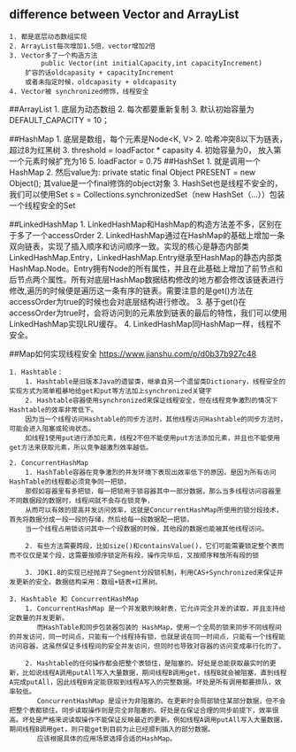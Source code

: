 ## difference between Vector and ArrayList
    1. 都是底层动态数组实现
    2. ArrayList每次增加1.5倍，vector增加2倍
    3. Vector多了一个构造方法
            public Vector(int initialCapacity,int capacityIncrement)
        扩容的话oldcapasity + capacityIncrement
        或者未指定时候，oldcapasity + oldcapasity
    4. Vector被 synchronized修饰，线程安全
    
##ArrayList
    1. 底层为动态数组
    2. 每次都要重新复制
    3. 默认初始容量为 DEFAULT_CAPACITY = 10； 
    
##HashMap
    1. 底层是数组，每个元素是Node<K, V> 
    2. 哈希冲突8以下为链表，超过8为红黑树
    3. threshold = loadFactor * capasity
    4. 初始容量为0， 放入第一个元素时候扩充为16
    5. loadFactor = 0.75
##HashSet
    1. 就是调用一个HashMap
    2. 然后value为: private static final Object PRESENT = new Object();
    其value是一个final修饰的object对象
    3. HashSet也是线程不安全的，我们可以使用Set s = Collections.synchronizedSet（new HashSet（...））包装一个线程安全的Set

##LinkedHashMap
    1. LinkedHashMap和HashMap的构造方法差不多，区别在于多了一个accessOrder
    2. LinkedHashMap通过在HashMap的基础上增加一条双向链表，实现了插入顺序和访问顺序一致。实现的核心是静态内部类LinkedHashMap.Entry，LinkedHashMap.Entry继承至HashMap的静态内部类HashMap.Node。Entry拥有Node的所有属性，并且在此基础上增加了前节点和后节点两个属性。所有对底层HashMap数据结构修改的地方都会修改该链表进行修改,遍历的时候便是遍历这一条有序的链表。需要注意的是get()方法在accessOrder为true的时候也会对底层结构进行修改。
    3. 基于get()在accessOrder为true时，会将访问到的元素放到链表的最后的特性，我们可以使用LinkedHashMap实现LRU缓存。
    4. LinkedHashMap同HashMap一样，线程不安全。
    
    
    
##Map如何实现线程安全
https://www.jianshu.com/p/d0b37b927c48

    1. Hashtable： 
        1. Hashtable是旧版本Java的遗留类，继承自另一个遗留类Dictionary，线程安全的实现方式为简单粗暴地给get和put等方法加上synchronized关键字
        2. Hashtable容器使用synchronized来保证线程安全，但在线程竞争激烈的情况下Hashtable的效率非常低下。
        因为当一个线程访问Hashtable的同步方法时，其他线程访问Hashtable的同步方法时，可能会进入阻塞或轮询状态。
        如线程1使用put进行添加元素，线程2不但不能使用put方法添加元素，并且也不能使用get方法来获取元素，所以竞争越激烈效率越低。
        
    2. ConcurrentHashMap
        1. HashTable容器在竞争激烈的并发环境下表现出效率低下的原因，是因为所有访问HashTable的线程都必须竞争同一把锁，
        那假如容器里有多把锁，每一把锁用于锁容器其中一部分数据，那么当多线程访问容器里不同数据段的数据时，线程间就不会存在锁竞争，
        从而可以有效的提高并发访问效率，这就是ConcurrentHashMap所使用的锁分段技术，首先将数据分成一段一段的存储，然后给每一段数据配一把锁，
        当一个线程占用锁访问其中一个段数据的时候，其他段的数据也能被其他线程访问。
           
        2. 有些方法需要跨段，比如size()和containsValue()，它们可能需要锁定整个表而而不仅仅是某个段，这需要按顺序锁定所有段，操作完毕后，又按顺序释放所有段的锁
        
        3. JDK1.8的实现已经抛弃了Segment分段锁机制，利用CAS+Synchronized来保证并发更新的安全。数据结构采用：数组+链表+红黑树。
        
    3. Hashtable 和 ConcurrentHashMap
        1. ConcurrentHashMap 是一个并发散列映射表，它允许完全并发的读取，并且支持给定数量的并发更新。
           而HashTable和同步包装器包装的 HashMap，使用一个全局的锁来同步不同线程间的并发访问，同一时间点，只能有一个线程持有锁，也就是说在同一时间点，只能有一个线程能访问容器，这虽然保证多线程间的安全并发访问，但同时也导致对容器的访问变成串行化的了。
       
        2. Hashtable的任何操作都会把整个表锁住，是阻塞的。好处是总能获取最实时的更新，比如说线程A调用putAll写入大量数据，期间线程B调用get，线程B就会被阻塞，直到线程A完成putAll，因此线程B肯定能获取到线程A写入的完整数据。坏处是所有调用都要排队，效率较低。
           ConcurrentHashMap 是设计为非阻塞的。在更新时会局部锁住某部分数据，但不会把整个表都锁住。同步读取操作则是完全非阻塞的。好处是在保证合理的同步前提下，效率很高。坏处是严格来说读取操作不能保证反映最近的更新。例如线程A调用putAll写入大量数据，期间线程B调用get，则只能get到目前为止已经顺利插入的部分数据。
           应该根据具体的应用场景选择合适的HashMap。
           